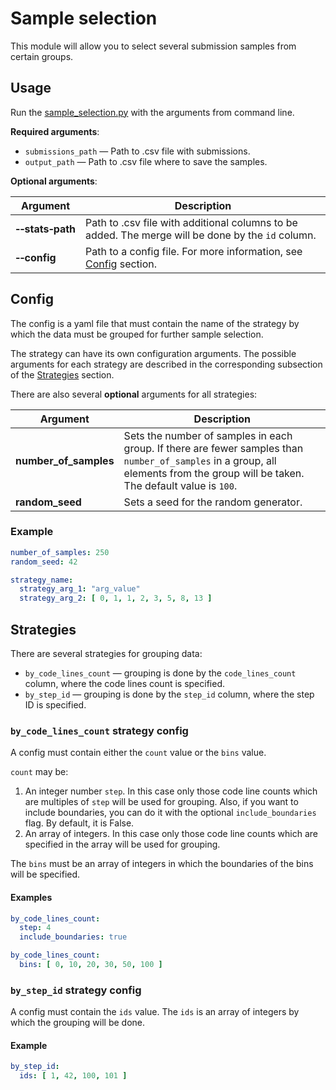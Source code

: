 # Sample selection

This module will allow you to select several submission samples from certain groups.

## Usage

Run the [sample_selection.py](sample_selection.py) with the arguments from command line.

**Required arguments**:

- `submissions_path` — Path to .csv file with submissions.
- `output_path` — Path to .csv file where to save the samples.

**Optional arguments**:

| Argument                           | Description                                                                                       |
|------------------------------------|---------------------------------------------------------------------------------------------------|
| **&#8209;&#8209;stats&#8209;path** | Path to .csv file with additional columns to be added. The merge will be done by the `id` column. |
| **&#8209;&#8209;config**           | Path to a config file. For more information, see [Config](#config) section.                       |

## Config

The config is a yaml file that must contain the name of the strategy 
by which the data must be grouped for further sample selection.

The strategy can have its own configuration arguments. The possible arguments for each strategy 
are described in the corresponding subsection of the [Strategies](#strategies) section.

There are also several **optional** arguments for all strategies:

| Argument              | Description                                                                                                                                                                      |
|-----------------------|----------------------------------------------------------------------------------------------------------------------------------------------------------------------------------|
| **number_of_samples** | Sets the number of samples in each group. If there are fewer samples than `number_of_samples` in a group, all elements from the group will be taken. The default value is `100`. |
| **random_seed**       | Sets a seed for the random generator.                                                                                                                                            |

### Example

```yaml
number_of_samples: 250
random_seed: 42

strategy_name:
  strategy_arg_1: "arg_value"
  strategy_arg_2: [ 0, 1, 1, 2, 3, 5, 8, 13 ]
```

## Strategies

There are several strategies for grouping data:

- `by_code_lines_count` — grouping is done by the `code_lines_count` column, where the code lines count is specified.
- `by_step_id` — grouping is done by the `step_id` column, where the step ID is specified.

### `by_code_lines_count` strategy config

A config must contain either the `count` value or the `bins` value.

`count` may be:

1) An integer number `step`.
   In this case only those code line counts which are multiples of `step` will be used for grouping.
   Also, if you want to include boundaries, you can do it with the optional `include_boundaries` flag. 
   By default, it is False.
2) An array of integers.
   In this case only those code line counts which are specified in the array will be used for grouping.

The `bins` must be an array of integers in which the boundaries of the bins will be specified.

#### Examples

```yaml
by_code_lines_count:
  step: 4
  include_boundaries: true
```

```yaml
by_code_lines_count:
  bins: [ 0, 10, 20, 30, 50, 100 ]
```

### `by_step_id` strategy config

A config must contain the `ids` value. The `ids` is an array of integers by which the grouping will be done.

#### Example

```yaml
by_step_id:
  ids: [ 1, 42, 100, 101 ]
```
